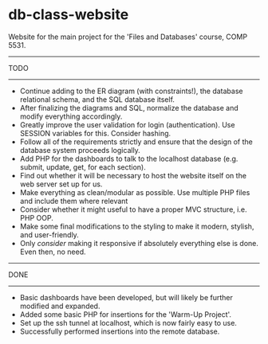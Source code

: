 # db-class-website

Website for the main project for the 'Files and Databases' course, COMP 5531.


********
  TODO 
********

- Continue adding to the ER diagram (with constraints!), the database relational schema, and the SQL database itself.
- After finalizing the diagrams and SQL, normalize the database and modify everything accordingly.
- Greatly improve the user validation for login (authentication). Use SESSION variables for this. Consider hashing.
- Follow all of the requirements strictly and ensure that the design of the database system proceeds logically.
- Add PHP for the dashboards to talk to the localhost database (e.g. submit, update, get, for each section).
- Find out whether it will be necessary to host the website itself on the web server set up for us.
- Make everything as clean/modular as possible. Use multiple PHP files and include them where relevant
- Consider whether it might useful to have a proper MVC structure, i.e. PHP OOP.
- Make some final modifications to the styling to make it modern, stylish, and user-friendly.
- Only *consider* making it responsive if absolutely everything else is done. Even then, no need.

********
  DONE  
********

- Basic dashboards have been developed, but will likely be further modified and expanded.
- Added some basic PHP for insertions for the 'Warm-Up Project'.
- Set up the ssh tunnel at localhost, which is now fairly easy to use.
- Successfully performed insertions into the remote database.
